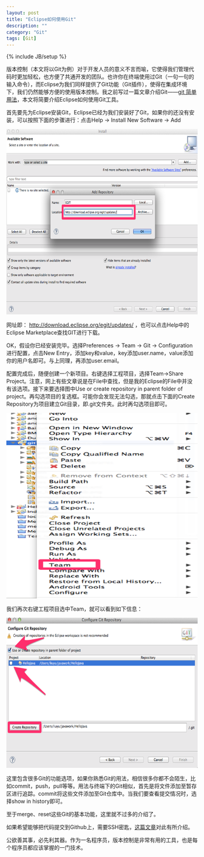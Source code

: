 ```yaml
---
layout: post
title: "Eclipse如何使用Git"
description: ""
category: "Git"
tags: [Git]
---
```

{% include JB/setup %}

版本控制（本文将以Git为例）对于开发人员的意义不言而喻，它使得我们管理代码时更加轻松，也方便了共通开发的团队。也许你在终端使用过Git（一句一句的输入命令），而Eclipse为我们同样提供了Git功能（Git插件），使得在集成环境下，我们仍然能够方便的使用版本控制。我之前写过一篇文章介绍Git——[git 简单用法](]http://liuyu314.github.io/unix/linux/2013/03/17/git-usage/)，本文将简要介绍Eclipse如何使用Git工具。

首先要先为Eclipse安装Git，Eclipse已经为我们安装好了Git，如果你的还没有安装，可以按照下面的步骤进行：点击Help -> Install New Software -> Add

<p><img src="/images/blogImgs/EGIT1.png" width='650' height='488'></p>

网址即： http://download.eclipse.org/egit/updates/ ，也可以点击Help中的Eclipse Marketplace查找GIT进行下载。

OK，假设你已经安装完毕。选择Preferences -> Team -> Git -> Configuration进行配置，点击New Entry，添加key和value，key添加user.name，value添加你的用户名即可。与上同理，再添加user.email。

配置完成后，随便创建一个新项目。右键选择工程项目，选择Team->Share Project。注意，网上有些文章说是在File中查找，但是我的Eclipse的File中并没有该选项。接下来要选择图中Use or create repository in parent folder of project。再勾选项目的复选框。可能你会发现无法勾选，那就点击下面的Create Repository为项目建立Git目录，即.git文件夹。此时再勾选项目即可。

<p><img src="/images/blogImgs/EGIT2.png" width='650' height='488'></p>

我们再次右键工程项目选中Team，就可以看到如下信息：

<p><img src="/images/blogImgs/EGIT3.png" width='650' height='395'></p>

这里包含很多Git的功能选项，如果你熟悉Git的用法，相信很多你都不会陌生，比如commit，push，pull等等。用法与终端下的Git相似，首先是将文件添加至暂存区进行追踪。commit将这些文件添加至Git仓库中。当我们要查看提交情况时，选择show in history即可。

至于merge、reset这些Git的基本功能，这里就不过多的介绍了。

如果希望能够把代码提交到Github上，需要SSH密匙，[这篇文章](http://tomyail.com/blog/935)对此有所介绍。

公欲善其事，必先利其器。作为一名程序员，版本控制是非常有用的工具，也是每个程序员都应该掌握的一门技术。
